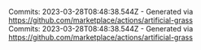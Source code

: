 Commits: 2023-03-28T08:48:38.544Z - Generated via https://github.com/marketplace/actions/artificial-grass
<br>
Commits: 2023-03-28T08:48:38.544Z - Generated via https://github.com/marketplace/actions/artificial-grass
<br>
